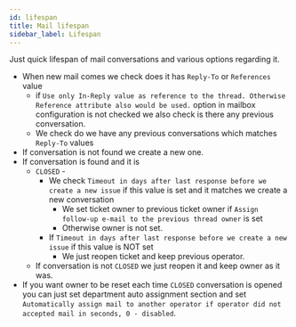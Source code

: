 ```yaml
---
id: lifespan
title: Mail lifespan
sidebar_label: Lifespan
---
```


Just quick lifespan of mail conversations and various options regarding it. 

* When new mail comes we check does it has `Reply-To` or `References` value
  * if `Use only In-Reply value as reference to the thread. Otherwise Reference attribute also would be used.` option in mailbox configuration is not checked we also check is there any previous conversation.
  * We check do we have any previous conversations which matches `Reply-To` values
* If conversation is not found we create a new one.
* If conversation is found and it is
  * `CLOSED` - 
    * We check `Timeout in days after last response before we create a new issue` if this value is set and it matches we create a new conversation
      * We set ticket owner to previous ticket owner if `Assign follow-up e-mail to the previous thread owner` is set 
      * Otherwise owner is not set.
    * If `Timeout in days after last response before we create a new issue` if this value is NOT set
      * We just reopen ticket and keep previous operator.
  * If conversation is not `CLOSED` we just reopen it and keep owner as it was.
* If you want owner to be reset each time `CLOSED` conversation is opened you can just set department auto assignment section and set `Automatically assign mail to another operator if operator did not accepted mail in seconds, 0 - disabled`.